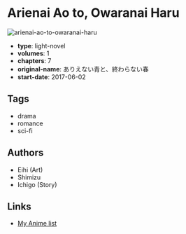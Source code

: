 # Arienai Ao to, Owaranai Haru

![arienai-ao-to-owaranai-haru](https://cdn.myanimelist.net/images/manga/2/199708.jpg)

-   **type**: light-novel
-   **volumes**: 1
-   **chapters**: 7
-   **original-name**: ありえない青と、終わらない春
-   **start-date**: 2017-06-02

## Tags

-   drama
-   romance
-   sci-fi

## Authors

-   Eihi (Art)
-   Shimizu
-   Ichigo (Story)

## Links

-   [My Anime list](https://myanimelist.net/manga/109106/Arienai_Ao_to_Owaranai_Haru)

